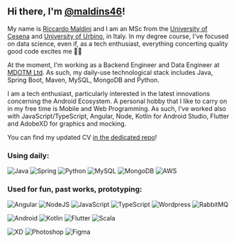 <!---
maldins46/maldins46 is a ✨ special ✨ repository because its `README.md` (this file) appears on your GitHub profile.
You can click the Preview link to take a look at your changes.
--->

## Hi there, I'm [@maldins46](https://www.riccardomaldini.it)!

My name is [Riccardo Maldini](https://www.riccardomaldini.it) and I am an MSc from the [University of Cesena](https://corsi.unibo.it/magistrale/IngegneriaScienzeInformatiche) and [University of Urbino](https://informatica.uniurb.it/triennale), in Italy. In my degree course, I've focused on data science, even if, as a tech enthusiast, everything concerting quality good code excites me 👨‍💻

At the moment, I'm working as a Backend Engineer and Data Engineer at [MDOTM Ltd](https://www.mdotm.eu). As such, my daily-use technological stack includes Java, Spring Boot, Maven, MySQL, MongoDB and Python.

I am a tech enthusiast, particularly interested in the latest innovations concerning the Android Ecosystem. 
A personal hobby that I like to carry on in my free time is Mobile and Web Programming. As such, I've worked also with JavaScript/TypeScript, Angular, Node, Kotlin for Android Studio, Flutter and AdobeXD for graphics and mocking.

You can find my updated CV [in the dedicated repo](https://github.com/maldins46/MaldiniCV)!


### Using daily:
![Java](https://img.shields.io/badge/Java-ED8B00?style=for-the-badge&logo=java&logoColor=white)
![Spring](https://img.shields.io/badge/Spring-6DB33F?style=for-the-badge&logo=spring&logoColor=white)
![Python](https://img.shields.io/badge/Python-3776AB?style=for-the-badge&logo=python&logoColor=white)
![MySQL](https://img.shields.io/badge/MySQL-00000F?style=for-the-badge&logo=mysql&logoColor=white)
![MongoDB](https://img.shields.io/badge/MongoDB-4EA94B?style=for-the-badge&logo=mongodb&logoColor=white)
![AWS](https://img.shields.io/badge/Amazon_AWS-FF9900?style=for-the-badge&logo=amazonaws&logoColor=white)

### Used for fun, past works, prototyping:
![Angular](https://img.shields.io/badge/Angular-DD0031?style=for-the-badge&logo=angular&logoColor=white)
![NodeJS](https://img.shields.io/badge/Node.js-43853D?style=for-the-badge&logo=node.js&logoColor=white)
![JavaScript](https://img.shields.io/badge/JavaScript-F7DF1E?style=for-the-badge&logo=javascript&logoColor=black)
![TypeScript](https://img.shields.io/badge/TypeScript-007ACC?style=for-the-badge&logo=typescript&logoColor=white)
![Wordpress](https://img.shields.io/badge/Wordpress-21759B?style=for-the-badge&logo=wordpress&logoColor=white)
![RabbitMQ](https://img.shields.io/badge/rabbitmq-%23FF6600.svg?&style=for-the-badge&logo=rabbitmq&logoColor=white)


![Android](https://img.shields.io/badge/Android-3DDC84?style=for-the-badge&logo=android&logoColor=white)
![Kotlin](https://img.shields.io/badge/Kotlin-0095D5?&style=for-the-badge&logo=kotlin&logoColor=white)
![Flutter](https://img.shields.io/badge/Flutter-02569B?style=for-the-badge&logo=flutter&logoColor=white)
![Scala](https://img.shields.io/badge/Scala-DC322F?style=for-the-badge&logo=scala&logoColor=white)

![XD](https://img.shields.io/badge/Adobe%20XD-470137?style=for-the-badge&logo=Adobe%20XD&logoColor=#FF61F6)
![Photoshop](https://img.shields.io/badge/Adobe%20Photoshop-31A8FF?style=for-the-badge&logo=Adobe%20Photoshop&logoColor=black)
![Figma](https://img.shields.io/badge/Figma-F24E1E?style=for-the-badge&logo=figma&logoColor=white)

